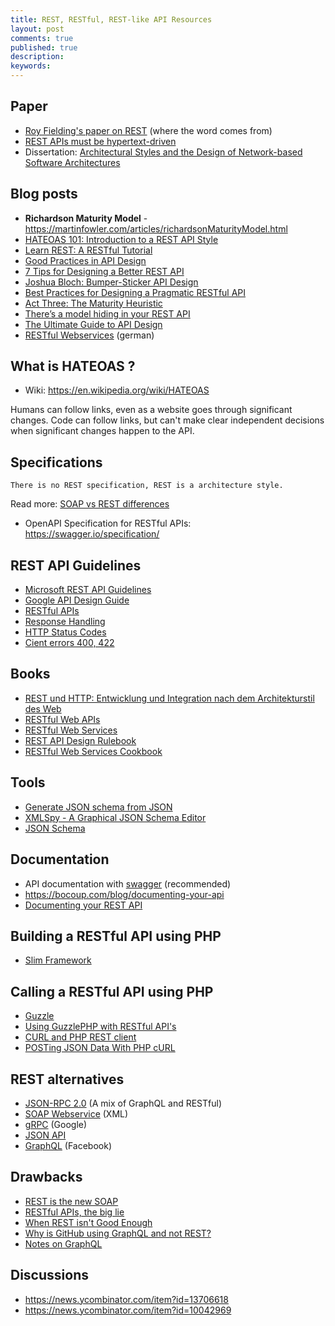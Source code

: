 ```yaml
---
title: REST, RESTful, REST-like API Resources
layout: post
comments: true
published: true
description: 
keywords: 
---
```


## Paper

* [Roy Fielding's paper on REST](https://www.ics.uci.edu/~fielding/pubs/dissertation/rest_arch_style.htm) (where the word comes from)
* [REST APIs must be hypertext-driven](http://roy.gbiv.com/untangled/2008/rest-apis-must-be-hypertext-driven)
* Dissertation: [Architectural Styles and the Design of Network-based Software Architectures](http://www.ics.uci.edu/~fielding/pubs/dissertation/top.htm)

## Blog posts

* **Richardson Maturity Model** - <https://martinfowler.com/articles/richardsonMaturityModel.html>
* [HATEOAS 101: Introduction to a REST API Style](https://apigee.com/about/blog/technology/hateoas-101-introduction-rest-api-style-video-slides)
* [Learn REST: A RESTful Tutorial](https://www.restapitutorial.com/)
* [Good Practices in API Design](https://swaggerhub.com/blog/api-design/api-design-best-practices/)
* [7 Tips for Designing a Better REST API](http://www.kennethlange.com/posts/7_tips_for_designing_a_better_rest_api.html)
* [Joshua Bloch: Bumper-Sticker API Design](https://www.infoq.com/articles/API-Design-Joshua-Bloch)
* [Best Practices for Designing a Pragmatic RESTful API](http://www.vinaysahni.com/best-practices-for-a-pragmatic-restful-api)
* [Act Three: The Maturity Heuristic](https://www.crummy.com/writing/speaking/2008-QCon/act3.html)
* [There’s a model hiding in your REST API](http://transmission.vehikl.com/theres-a-model-hiding-in-your-rest-api/)
* [The Ultimate Guide to API Design](https://blog.qmo.io/ultimate-guide-to-api-design/#documentation)
* [RESTful Webservices](https://www.mittwald.de/blog/webentwicklung-webdesign/webentwicklung/restful-webservices-1-was-ist-das-uberhaupt) (german)

## What is HATEOAS ?

* Wiki: <https://en.wikipedia.org/wiki/HATEOAS>

Humans can follow links, even as a website goes through significant changes. 
Code can follow links, but can't make clear independent decisions when significant changes happen to the API.

## Specifications

`There is no REST specification, REST is a architecture style.`

Read more: [SOAP vs REST differences](https://stackoverflow.com/a/19884975/1461181)

* OpenAPI Specification for RESTful APIs: <https://swagger.io/specification/>

## REST API Guidelines

* [Microsoft REST API Guidelines](https://github.com/Microsoft/api-guidelines/blob/master/Guidelines.md)
* [Google API Design Guide](https://cloud.google.com/apis/design/)
* [RESTful APIs](http://tech.sparkfabrik.com/2017/03/04/php-rest-tools-showdown-series---part-1-really-restful-apis/)
* [Response Handling](https://blogs.mulesoft.com/dev/api-dev/api-best-practices-response-handling/)
* [HTTP Status Codes](http://www.iana.org/assignments/http-status-codes/http-status-codes.xhtml)
* [Cient errors 400, 422](https://developer.github.com/v3/#client-errors)

## Books

* [REST und HTTP: Entwicklung und Integration nach dem Architekturstil des Web](https://www.amazon.de/REST-HTTP-Entwicklung-Integration-Architekturstil/dp/3864901200)
* [RESTful Web APIs](https://www.amazon.de/RESTful-Web-APIs-Leonard-Richardson/dp/1449358063)
* [RESTful Web Services](https://www.amazon.de/RESTful-Web-Services-Leonard-Richardson/dp/0596529260)
* [REST API Design Rulebook](https://www.amazon.com/REST-Design-Rulebook-Mark-Masse/dp/1449310508)
* [RESTful Web Services Cookbook](http://shop.oreilly.com/product/9780596801694.do)

## Tools

* [Generate JSON schema from JSON](https://jsonschema.net/)
* [XMLSpy - A Graphical JSON Schema Editor](https://www.altova.com/download-json-schema-editor.html)
* [JSON Schema](https://json-schema.org/)

## Documentation

* API documentation with [swagger](https://swagger.io/) (recommended)
* <https://bocoup.com/blog/documenting-your-api>
* [Documenting your REST API](https://gist.github.com/iros/3426278)

## Building a RESTful API using PHP

* [Slim Framework](https://www.slimframework.com/)

## Calling a RESTful API using PHP

* [Guzzle](http://docs.guzzlephp.org/en/latest/)
* [Using GuzzlePHP with RESTful API's](http://josephralph.co.uk/using-guzzle-with-restful-apis-digitalocean-api/)
* [CURL and PHP REST client](https://stackoverflow.com/a/21271348/1461181) 
* [POSTing JSON Data With PHP cURL](https://lornajane.net/posts/2011/posting-json-data-with-php-curl)

## REST alternatives

* [JSON-RPC 2.0](https://www.jsonrpc.org/specification) (A mix of GraphQL and RESTful)
* [SOAP Webservice](https://en.wikipedia.org/wiki/SOAP) (XML)
* [gRPC](https://grpc.io/) (Google)
* [JSON API](https://jsonapi.org/)
* [GraphQL](https://graphql.org/) (Facebook)

## Drawbacks

* [REST is the new SOAP](https://medium.freecodecamp.org/rest-is-the-new-soap-97ff6c09896d)
* [RESTful APIs, the big lie](https://mmikowski.github.io/the_lie/)
* [When REST isn't Good Enough](https://www.braintreepayments.com/blog/when-rest-isnt-good-enough/)
* [Why is GitHub using GraphQL and not REST?](https://developer.github.com/v4/#why-is-github-using-graphql)
* [Notes on GraphQL](https://mwop.net/blog/2018-07-18-graphql.html)

## Discussions

* <https://news.ycombinator.com/item?id=13706618>
* <https://news.ycombinator.com/item?id=10042969>
